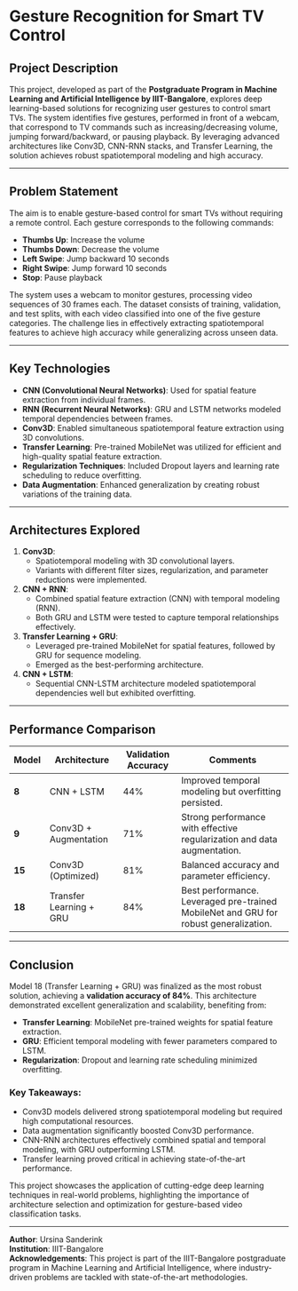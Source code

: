 # Gesture Recognition for Smart TV Control

## Project Description
This project, developed as part of the **Postgraduate Program in Machine Learning and Artificial Intelligence by IIIT-Bangalore**, explores deep learning-based solutions for recognizing user gestures to control smart TVs. The system identifies five gestures, performed in front of a webcam, that correspond to TV commands such as increasing/decreasing volume, jumping forward/backward, or pausing playback. By leveraging advanced architectures like Conv3D, CNN-RNN stacks, and Transfer Learning, the solution achieves robust spatiotemporal modeling and high accuracy. 

---

## Problem Statement
The aim is to enable gesture-based control for smart TVs without requiring a remote control. Each gesture corresponds to the following commands:
- **Thumbs Up**: Increase the volume
- **Thumbs Down**: Decrease the volume
- **Left Swipe**: Jump backward 10 seconds
- **Right Swipe**: Jump forward 10 seconds
- **Stop**: Pause playback

The system uses a webcam to monitor gestures, processing video sequences of 30 frames each. The dataset consists of training, validation, and test splits, with each video classified into one of the five gesture categories. The challenge lies in effectively extracting spatiotemporal features to achieve high accuracy while generalizing across unseen data.

---

## Key Technologies
- **CNN (Convolutional Neural Networks)**: Used for spatial feature extraction from individual frames.
- **RNN (Recurrent Neural Networks)**: GRU and LSTM networks modeled temporal dependencies between frames.
- **Conv3D**: Enabled simultaneous spatiotemporal feature extraction using 3D convolutions.
- **Transfer Learning**: Pre-trained MobileNet was utilized for efficient and high-quality spatial feature extraction.
- **Regularization Techniques**: Included Dropout layers and learning rate scheduling to reduce overfitting.
- **Data Augmentation**: Enhanced generalization by creating robust variations of the training data.

---

## Architectures Explored
1. **Conv3D**:
   - Spatiotemporal modeling with 3D convolutional layers.
   - Variants with different filter sizes, regularization, and parameter reductions were implemented.
2. **CNN + RNN**:
   - Combined spatial feature extraction (CNN) with temporal modeling (RNN).
   - Both GRU and LSTM were tested to capture temporal relationships effectively.
3. **Transfer Learning + GRU**:
   - Leveraged pre-trained MobileNet for spatial features, followed by GRU for sequence modeling.
   - Emerged as the best-performing architecture.
4. **CNN + LSTM**:
   - Sequential CNN-LSTM architecture modeled spatiotemporal dependencies well but exhibited overfitting.

---

## Performance Comparison

| **Model** | **Architecture**       | **Validation Accuracy** | **Comments**                                                                 |
|-----------|-------------------------|--------------------------|-------------------------------------------------------------------------------|
| **8**     | CNN + LSTM             | 44%                     | Improved temporal modeling but overfitting persisted.                         |
| **9**     | Conv3D + Augmentation  | 71%                     | Strong performance with effective regularization and data augmentation.       |
| **15**    | Conv3D (Optimized)     | 81%                     | Balanced accuracy and parameter efficiency.                                   |
| **18**    | Transfer Learning + GRU| 84%                     | Best performance. Leveraged pre-trained MobileNet and GRU for robust generalization.|

---

## Conclusion
Model 18 (Transfer Learning + GRU) was finalized as the most robust solution, achieving a **validation accuracy of 84%**. This architecture demonstrated excellent generalization and scalability, benefiting from:
- **Transfer Learning**: MobileNet pre-trained weights for spatial feature extraction.
- **GRU**: Efficient temporal modeling with fewer parameters compared to LSTM.
- **Regularization**: Dropout and learning rate scheduling minimized overfitting.

### Key Takeaways:
- Conv3D models delivered strong spatiotemporal modeling but required high computational resources.
- Data augmentation significantly boosted Conv3D performance.
- CNN-RNN architectures effectively combined spatial and temporal modeling, with GRU outperforming LSTM.
- Transfer learning proved critical in achieving state-of-the-art performance.

This project showcases the application of cutting-edge deep learning techniques in real-world problems, highlighting the importance of architecture selection and optimization for gesture-based video classification tasks.

---

**Author**: Ursina Sanderink  
**Institution**: IIIT-Bangalore  
**Acknowledgements**: This project is part of the IIIT-Bangalore postgraduate program in Machine Learning and Artificial Intelligence, where industry-driven problems are tackled with state-of-the-art methodologies.
